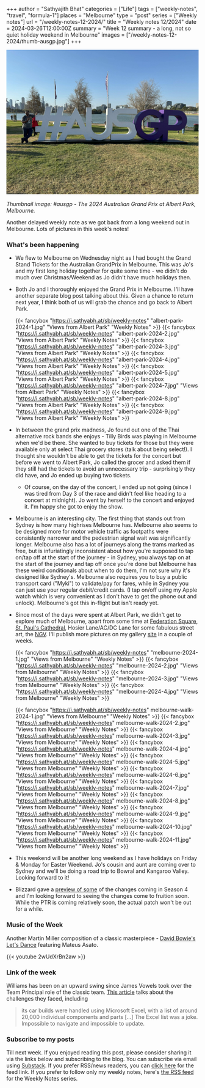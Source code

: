 +++
author = "Sathyajith Bhat"
categories = ["Life"]
tags = ["weekly-notes", "travel", "formula-1"]
places = "Melbourne"
type = "post"
series = ["Weekly notes"]
url = "/weekly-notes-12-2024/"
title = "Weekly notes 12/2024"
date = 2024-03-26T12:00:00Z
summary = "Week 12 summary - a long, not so quiet holiday weekend in Melbourne"
images = ["/weekly-notes-12-2024/thumb-ausgp.jpg"]
+++

![](thumb-ausgp.jpg)

_Thumbnail image: #ausgp - The 2024 Australian Grand Prix at Albert Park, Melbourne._ 

Another delayed weekly note as we got back from a long weekend out in Melbourne. Lots of pictures in this week's notes!

### What's been happening

* We flew to Melbourne on Wednesday night as I had bought the Grand Stand Tickets for the Australian GrandPrix in Melbourne. This was Jo's and my first long holiday together for quite some time - we didn't do much over Christmas/Weekend as Jo didn't have much holidays then. 
* Both Jo and I thoroughly enjoyed the Grand Prix in Melbourne. I'll have another separate blog post talking about this. Given a chance to return next year, I think both of us will grab the chance and go back to Albert Park.

  {{< fancybox "https://i.sathyabh.at/sb/weekly-notes" "albert-park-2024-1.jpg" "Views from Albert Park" "Weekly Notes" >}}
  {{< fancybox "https://i.sathyabh.at/sb/weekly-notes" "albert-park-2024-2.jpg" "Views from Albert Park" "Weekly Notes" >}}
  {{< fancybox "https://i.sathyabh.at/sb/weekly-notes" "albert-park-2024-3.jpg" "Views from Albert Park" "Weekly Notes" >}}
  {{< fancybox "https://i.sathyabh.at/sb/weekly-notes" "albert-park-2024-4.jpg" "Views from Albert Park" "Weekly Notes" >}}
  {{< fancybox "https://i.sathyabh.at/sb/weekly-notes" "albert-park-2024-5.jpg" "Views from Albert Park" "Weekly Notes" >}}
  {{< fancybox "https://i.sathyabh.at/sb/weekly-notes" "albert-park-2024-7.jpg" "Views from Albert Park" "Weekly Notes" >}}
  {{< fancybox "https://i.sathyabh.at/sb/weekly-notes" "albert-park-2024-8.jpg" "Views from Albert Park" "Weekly Notes" >}}
  {{< fancybox "https://i.sathyabh.at/sb/weekly-notes" "albert-park-2024-9.jpg" "Views from Albert Park" "Weekly Notes" >}}

* In between the grand prix madness, Jo found out one of the Thai alternative rock bands she enjoys - Tilly Birds was playing in Melbourne when we'd be there. She wanted to buy tickets for those but they were available only at select Thai grocery stores (talk about being select!). I thought she wouldn't be able to get the tickets for the concert but before we went to Albert Park, Jo called the grocer and asked them if they still had the tickets to avoid an unnecessary trip - surprisingly they did have, and Jo ended up buying two tickets. 
    * Of course, on the day of the concert, I ended up not going (since I was tired from Day 3 of the race and didn't feel like heading to a concert at midnight). Jo went by herself to the concert and enjoyed it. I'm happy she got to enjoy the show.
* Melbourne is an interesting city. The first thing that stands out from Sydney is how many highrises Melbourne has. Melbourne also seems to be designed more for motor vehicle traffic as footpaths were consistently narrower and the pedestrian signal wait was significantly longer. Melbourne also has a lot of journeys along the trams marked as free, but is infuriatingly inconsistent about how you're supposed to tap on/tap off at the start of the journey - in Sydney, you always tap on at the start of the journey and tap off once you're done but Melbourne has these weird conditionals about when to do them, I'm not sure why it's designed like Sydney's. Melbourne also requires you to buy a public transport card ("Myki") to validate/pay for fares, while in Sydney you can just use your regular debit/credit cards. (I tap on/off using my Apple watch which is very convenient as I don't have to get the phone out and unlock). Melbourne's got this in-flight but isn't ready yet.
* Since most of the days were spent at Albert Park, we didn't get to explore much of Melbourne, apart from some time at [Federation Square](https://fedsquare.com/), [St. Paul's Cathedral](https://cathedral.org.au/), Hosier Lane/AC/DC Lane for some fabulous street art, the [NGV](https://www.ngv.vic.gov.au/). I'll publish more pictures on my gallery [site](https://pics.sathyabh.at/) in a couple of weeks.

  {{< fancybox "https://i.sathyabh.at/sb/weekly-notes" "melbourne-2024-1.jpg" "Views from Melbourne" "Weekly Notes" >}}
  {{< fancybox "https://i.sathyabh.at/sb/weekly-notes" "melbourne-2024-2.jpg" "Views from Melbourne" "Weekly Notes" >}}
  {{< fancybox "https://i.sathyabh.at/sb/weekly-notes" "melbourne-2024-3.jpg" "Views from Melbourne" "Weekly Notes" >}}
  {{< fancybox "https://i.sathyabh.at/sb/weekly-notes" "melbourne-2024-4.jpg" "Views from Melbourne" "Weekly Notes" >}}

  {{< fancybox "https://i.sathyabh.at/sb/weekly-notes" melbourne-walk-2024-1.jpg" "Views from Melbourne" "Weekly Notes" >}}
  {{< fancybox "https://i.sathyabh.at/sb/weekly-notes" melbourne-walk-2024-2.jpg" "Views from Melbourne" "Weekly Notes" >}}
  {{< fancybox "https://i.sathyabh.at/sb/weekly-notes" melbourne-walk-2024-3.jpg" "Views from Melbourne" "Weekly Notes" >}}
  {{< fancybox "https://i.sathyabh.at/sb/weekly-notes" melbourne-walk-2024-4.jpg" "Views from Melbourne" "Weekly Notes" >}}
  {{< fancybox "https://i.sathyabh.at/sb/weekly-notes" melbourne-walk-2024-5.jpg" "Views from Melbourne" "Weekly Notes" >}}
  {{< fancybox "https://i.sathyabh.at/sb/weekly-notes" melbourne-walk-2024-6.jpg" "Views from Melbourne" "Weekly Notes" >}}
  {{< fancybox "https://i.sathyabh.at/sb/weekly-notes" melbourne-walk-2024-7.jpg" "Views from Melbourne" "Weekly Notes" >}}
  {{< fancybox "https://i.sathyabh.at/sb/weekly-notes" melbourne-walk-2024-8.jpg" "Views from Melbourne" "Weekly Notes" >}}
  {{< fancybox "https://i.sathyabh.at/sb/weekly-notes" melbourne-walk-2024-9.jpg" "Views from Melbourne" "Weekly Notes" >}}
  {{< fancybox "https://i.sathyabh.at/sb/weekly-notes" melbourne-walk-2024-10.jpg" "Views from Melbourne" "Weekly Notes" >}}
  {{< fancybox "https://i.sathyabh.at/sb/weekly-notes" melbourne-walk-2024-11.jpg" "Views from Melbourne" "Weekly Notes" >}}

* This weekend will be another long weekend as I have holidays on Friday & Monday for Easter Weekend. Jo's cousin and aunt are coming over to Sydney and we'll be doing a road trip to Bowral and Kangaroo Valley. Looking forward to it!
* Blizzard gave a [preview of some](https://www.wowhead.com/diablo-4/news/diablo-4-ptr-overview-season-4-preview-and-itemization-rework-campfire-chat-338169) of the changes coming in Season 4 and I'm looking forward to seeing the changes come to fruition soon. While the PTR is coming relatively soon, the actual patch won't be out for a while.

### Music of the Week

Another Martin Miller composition of a classic masterpiece - [David Bowie's Let's Dance](https://www.youtube.com/watch?v=2wUdXrBn2aw) featuring Mateus Asato.

{{< youtube 2wUdXrBn2aw >}}

### Link of the week

Williams has been on an upward swing since James Vowels took over the Team Principal role of the classic team. [This article](https://www.the-race.com/formula-1/shocking-details-behind-painful-williams-f1-revolution/) talks about the challenges they faced, including

>  its car builds were handled using Microsoft Excel, with a list of around 20,000 individual components and parts [...] The Excel list was a joke. Impossible to navigate and impossible to update.

### Subscribe to my posts

Till next week. If you enjoyed reading this post, please consider sharing it via the links below and subscribing to the blog. You can subscribe via email using [Substack](https://sathyabhat.substack.com/). If you prefer RSS/news readers, you can [click here](https://sathyabh.at/index.xml) for the feed link. If you prefer to follow only my weekly notes, here's [the RSS feed](https://sathyabh.at/series/weekly-notes/index.xml) for the Weekly Notes series. 
